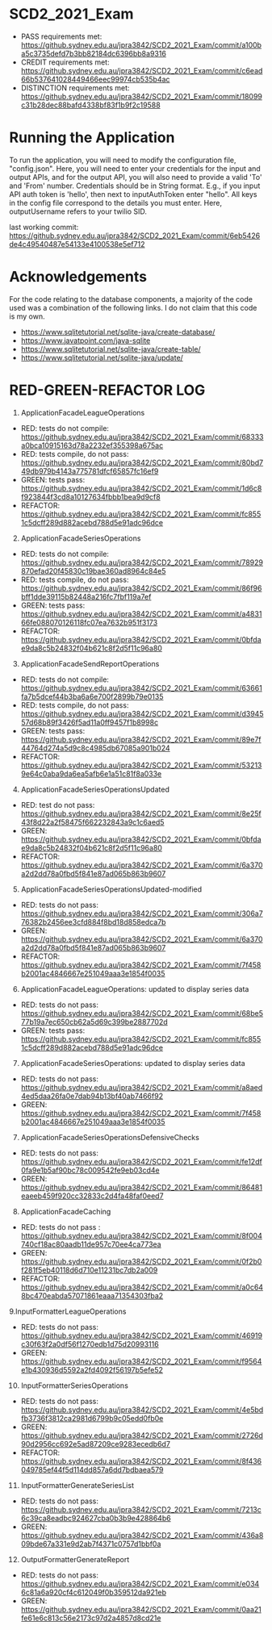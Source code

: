 # SCD2_2021_Exam

- PASS requirements met: https://github.sydney.edu.au/jpra3842/SCD2_2021_Exam/commit/a100ba5c3735defd7b3bb82184dc6396bb8a9316
- CREDIT requirements met: https://github.sydney.edu.au/jpra3842/SCD2_2021_Exam/commit/c6ead66b537641028449466eec99974cb535b4ac
- DISTINCTION requirements met: https://github.sydney.edu.au/jpra3842/SCD2_2021_Exam/commit/18099c31b28dec88bafd4338bf83f1b9f2c19588
# Running the Application
To run the application, you will need to modify the configuration file, "config.json". Here, you will need to enter your credentials for the input and output APIs, and for the output API, you will also need to provide a valid 'To' and 'From' number. Credentials should be in String format. E.g., if you input API auth token is 'hello', then next to inputAuthToken enter "hello". All keys in the config file correspond to the details you must enter. Here, outputUsername refers to your twilio SID.

last working commit: https://github.sydney.edu.au/jpra3842/SCD2_2021_Exam/commit/6eb5426de4c49540487e54133e4100538e5ef712

# Acknowledgements
For the code relating to the database components, a majority of the code used was a combination of the following links. I do not claim that this code is my own.
- https://www.sqlitetutorial.net/sqlite-java/create-database/
- https://www.javatpoint.com/java-sqlite
- https://www.sqlitetutorial.net/sqlite-java/create-table/
- https://www.sqlitetutorial.net/sqlite-java/update/
# RED-GREEN-REFACTOR LOG

1. ApplicationFacadeLeagueOperations
- RED: tests do not compile: https://github.sydney.edu.au/jpra3842/SCD2_2021_Exam/commit/68333a0bca10915163d78a2232ef355398a675ac
- RED: tests compile, do not pass: https://github.sydney.edu.au/jpra3842/SCD2_2021_Exam/commit/80bd749db979b4143a775781dfcf65857fc16ef9
- GREEN: tests pass: https://github.sydney.edu.au/jpra3842/SCD2_2021_Exam/commit/1d6c8f923844f3cd8a10127634fbbb1bea9d9cf8
- REFACTOR: https://github.sydney.edu.au/jpra3842/SCD2_2021_Exam/commit/fc8551c5dcff289d882acebd788d5e91adc96dce

2. ApplicationFacadeSeriesOperations
- RED: tests do not compile: https://github.sydney.edu.au/jpra3842/SCD2_2021_Exam/commit/78929870efad20f45830c19bae360ad8964c84e5
- RED: tests compile, do not pass: https://github.sydney.edu.au/jpra3842/SCD2_2021_Exam/commit/86f96bff1dde39115b82448a216fc7fbf119a7ef
- GREEN: tests pass: https://github.sydney.edu.au/jpra3842/SCD2_2021_Exam/commit/a483166fe088070126118fc07ea7632b951f3173
- REFACTOR: https://github.sydney.edu.au/jpra3842/SCD2_2021_Exam/commit/0bfdae9da8c5b24832f04b621c8f2d5f11c96a80

3. ApplicationFacadeSendReportOperations
- RED: tests do not compile: https://github.sydney.edu.au/jpra3842/SCD2_2021_Exam/commit/63661fa7b5dcef44b3ba6a6e700f2899b79e0135
- RED: tests compile, do not pass: https://github.sydney.edu.au/jpra3842/SCD2_2021_Exam/commit/d394557d68b89f3426f5ad11a0ff9457f1b8998c
- GREEN: tests pass: https://github.sydney.edu.au/jpra3842/SCD2_2021_Exam/commit/89e7f44764d274a5d9c8c4985db67085a901b024
- REFACTOR: https://github.sydney.edu.au/jpra3842/SCD2_2021_Exam/commit/532139e64c0aba9da6ea5afb6e1a51c81f8a033e

4. ApplicationFacadeSeriesOperationsUpdated
- RED: test do not pass: https://github.sydney.edu.au/jpra3842/SCD2_2021_Exam/commit/8e25f43f8d22a2f58475f662232843a9c1c6aed5
- GREEN: https://github.sydney.edu.au/jpra3842/SCD2_2021_Exam/commit/0bfdae9da8c5b24832f04b621c8f2d5f11c96a80
- REFACTOR: https://github.sydney.edu.au/jpra3842/SCD2_2021_Exam/commit/6a370a2d2dd78a0fbd5f841e87ad065b863b9607

5. ApplicationFacadeSeriesOperationsUpdated-modified
- RED: tests do not pass: https://github.sydney.edu.au/jpra3842/SCD2_2021_Exam/commit/306a776382b2456ee3cfd884f8bd18d858edca7b
- GREEN: https://github.sydney.edu.au/jpra3842/SCD2_2021_Exam/commit/6a370a2d2dd78a0fbd5f841e87ad065b863b9607
- REFACTOR: https://github.sydney.edu.au/jpra3842/SCD2_2021_Exam/commit/7f458b2001ac4846667e251049aaa3e1854f0035

6. ApplicationFacadeLeagueOperations: updated to display series data
- RED: tests do not pass: https://github.sydney.edu.au/jpra3842/SCD2_2021_Exam/commit/68be577b19a7ec650cb62a5d69c399be2887702d
- GREEN: tests pass: https://github.sydney.edu.au/jpra3842/SCD2_2021_Exam/commit/fc8551c5dcff289d882acebd788d5e91adc96dce

7. ApplicationFacadeSeriesOperations: updated to display series data
- RED: tests do not pass: https://github.sydney.edu.au/jpra3842/SCD2_2021_Exam/commit/a8aed4ed5daa26fa0e7dab94b13bf40ab7466f92
- GREEN: https://github.sydney.edu.au/jpra3842/SCD2_2021_Exam/commit/7f458b2001ac4846667e251049aaa3e1854f0035

7. ApplicationFacadeSeriesOperationsDefensiveChecks
 - RED: tests do not pass: https://github.sydney.edu.au/jpra3842/SCD2_2021_Exam/commit/fe12df0fa9e1b5af90bc78c009542fe9eb03cd4e
 - GREEN: https://github.sydney.edu.au/jpra3842/SCD2_2021_Exam/commit/86481eaeeb459f920cc32833c2d4fa48faf0eed7
 
8. ApplicationFacadeCaching
- RED: tests do not pass : https://github.sydney.edu.au/jpra3842/SCD2_2021_Exam/commit/8f004740cf18ac80aadb11de957c70ee4ca773ea
- GREEN: https://github.sydney.edu.au/jpra3842/SCD2_2021_Exam/commit/0f2b0f281f5eb40118d6d710e11231bc7db2a009
- REFACTOR: https://github.sydney.edu.au/jpra3842/SCD2_2021_Exam/commit/a0c648bc470eabda57071861eaaa71354303fba2

9.InputFormatterLeagueOperations
- RED: tests do not pass: https://github.sydney.edu.au/jpra3842/SCD2_2021_Exam/commit/46919c30f63f2a0df56f1270edb1d75d20993116
- GREEN: https://github.sydney.edu.au/jpra3842/SCD2_2021_Exam/commit/f9564e1b430936d5592a2fd4092f56197b5efe52

10. InputFormatterSeriesOperations
- RED: tests do not pass: https://github.sydney.edu.au/jpra3842/SCD2_2021_Exam/commit/4e5bdfb3736f3812ca2981d6799b9c05edd0fb0e
- GREEN: https://github.sydney.edu.au/jpra3842/SCD2_2021_Exam/commit/2726d90d2956cc692e5ad87209ce9283ecedb6d7
- REFACTOR: https://github.sydney.edu.au/jpra3842/SCD2_2021_Exam/commit/8f436049785ef44f5d114dd857a6dd7bdbaea579

11. InputFormatterGenerateSeriesList
- RED: tests do not pass: https://github.sydney.edu.au/jpra3842/SCD2_2021_Exam/commit/7213c6c39ca8eadbc924627cba0b3b9e428864b6
- GREEN: https://github.sydney.edu.au/jpra3842/SCD2_2021_Exam/commit/436a809bde67a331e9d2ab7f4371c0757d1bbf0a

12. OutputFormatterGenerateReport
- RED: tests do not pass: https://github.sydney.edu.au/jpra3842/SCD2_2021_Exam/commit/e0346c81a6a920cf4c612049f0b359512da921eb
- GREEN: https://github.sydney.edu.au/jpra3842/SCD2_2021_Exam/commit/0aa21fe61e6c813c56e2173c97d2a4857d8cd21e
